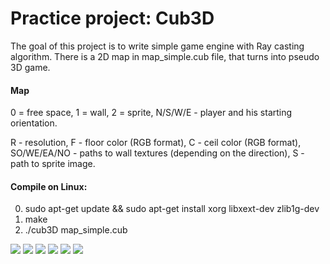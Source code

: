 # Practice project: Cub3D
The goal of this project is to write simple game engine with Ray casting algorithm. There is a 2D map in map_simple.cub file, that turns into pseudo 3D game.
#### Map
0 = free space, 1 = wall, 2 = sprite, N/S/W/E - player and his starting orientation.

R - resolution, F - floor color (RGB format), C - ceil color (RGB format), SO/WE/EA/NO - paths to  wall textures (depending on the direction), S - path to sprite image.

#### Compile on Linux:
0) sudo apt-get update && sudo apt-get install xorg libxext-dev zlib1g-dev
1) make
2) ./cub3D map_simple.cub

![](https://i.imgur.com/CDrem7U.jpg)
![](https://i.imgur.com/aX36iZ8.jpg)
![](https://i.imgur.com/cxngDep.jpg)
![](https://i.imgur.com/SsKE6Yi.jpg)
![](https://i.imgur.com/7IuTkhz.jpg)
![](https://i.imgur.com/FXJlJgb.jpg)
